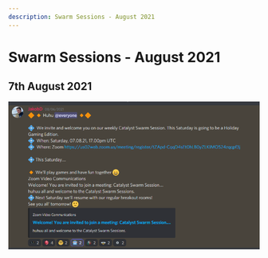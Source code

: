 ```yaml
---
description: Swarm Sessions - August 2021
---
```


# Swarm Sessions - August 2021

## 7th August 2021

![This Saturday is going to be a Holiday Gaming Edition.](../.gitbook/assets/2021-08-11-1-.png)






